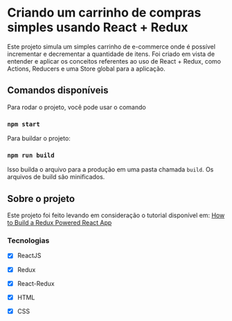 # Criando um carrinho de compras simples usando React + Redux

Este projeto simula um simples carrinho de e-commerce onde é possível incrementar e decrementar a quantidade de itens. Foi criado em vista de entender e aplicar
os conceitos referentes ao uso de React + Redux, como Actions, Reducers e uma Store global para a aplicação.
## Comandos disponíveis

Para rodar o projeto, você pode usar o comando
### `npm start`

Para buildar o projeto:

### `npm run build`

Isso builda o arquivo para a produção em uma pasta chamada `build`. Os arquivos de build são minificados. 

## Sobre o projeto

Este projeto foi feito levando em consideração o tutorial disponível em:
[How to Build a Redux Powered React App](https://www.freecodecamp.org/news/how-to-build-a-redux-powered-react-app/)

### Tecnologias
- [x] ReactJS
- [x] Redux
- [x] React-Redux
- [x] HTML
- [x] CSS

